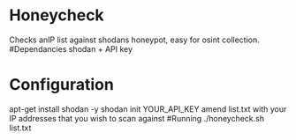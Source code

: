# Honeycheck
Checks anIP list against shodans honeypot, easy for osint collection.
#Dependancies
  shodan + API key
# Configuration
  apt-get install shodan -y
  shodan init YOUR_API_KEY
  amend list.txt with your IP addresses that you wish to scan against
#Running
  ./honeycheck.sh list.txt

